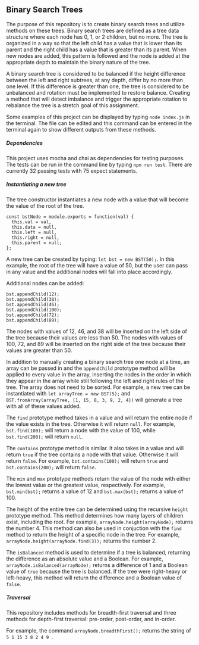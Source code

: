 ## Binary Search Trees
The purpose of this repository is to create binary search trees and utilize methods on these trees. Binary search trees are defined as a tree data structure where each node has 0, 1, or 2 children, but no more. The tree is organized in a way so that the left child has a value that is lower than its parent and the right child has a value that is greater than its parent. When new nodes are added, this pattern is followed and the node is added at the appropriate depth to maintain the binary nature of the tree. 

A binary search tree is considered to be balanced if the height difference between the left and right subtrees, at any depth, differ by no more than one level. If this difference is greater than one, the tree is considered to be unbalanced and rotation must be implemented to restore balance. Creating a method that will detect imbalance and trigger the appropriate rotation to rebalance the tree is a stretch goal of this assignment.

Some examples of this project can be displayed by typing `node index.js` in the terminal. The file can be edited and this command can be entered in the terminal again to show different outputs from these methods.

##### Dependencies
This project uses mocha and chai as dependencies for testing purposes. The tests can be run in the command line by typing `npm run test`. There are currently 32 passing tests with 75 expect statements.

##### Instantiating a new tree

The tree constructor instantiates a new node with a value that will become the value of the root of the tree. 

```
const bstNode = module.exports = function(val) {
  this.val = val,
  this.data = null,
  this.left = null,
  this.right = null, 
  this.parent = null;
};
```

A new tree can be created by typing: `let bst = new BST(50);`. In this example, the root of the tree will have a value of 50, but the user can pass in any value and the additional nodes will fall into place accordingly.

Additional nodes can be added:
```
bst.appendChild(12);
bst.appendChild(38);
bst.appendChild(46);
bst.appendChild(100);
bst.appendChild(72);
bst.appendChild(89);
```

The nodes with values of 12, 46, and 38 will be inserted on the left side of the tree because their values are less than 50. The nodes with values of 100, 72, and 89 will be inserted on the right side of the tree because their values are greater than 50.

In addition to manually creating a binary search tree one node at a time, an array can be passed in and the `appendChild` prototype method will be applied to every value in the array, inserting the nodes in the order in which they appear in the array while still following the left and right rules of the tree. The array does not need to be sorted. For example, a new tree can be instantiated with `let arrayTree = new BST(5);` and `BST.fromArray(arrayTree, [1, 15, 8, 3, 9, 2, 4])` will generate a tree with all of these values added.

The `find` prototype method takes in a value and will return the entire node if the value exists in the tree. Otherwise it will return `null`. For example, `bst.find(100);` will return a node with the value of 100, while `bst.find(200);` will return `null`.

The `contains` prototype method is similar. It also takes in a value and will return `true` if the tree contains a node with that value. Otherwise it will return `false`. For example, `bst.contains(100);` will return `true` and `bst.contains(200);` will return `false`.

The `min` and `max` prototype methods return the value of the node with either the lowest value or the greatest value, respectively. For example, `bst.min(bst);` returns a value of 12 and `bst.max(bst);` returns a value of 100.

The height of the entire tree can be determined using the recursive `height` prototype method. This method determines how many layers of children exist, including the root. For example, `arrayNode.height(arrayNode);` returns the number 4. This method can also be used in conjuction with the `find` method to return the height of a specific node in the tree. For example, `arrayNode.height(arrayNode.find(3));` returns the number 2.

The `isBalanced` method is used to determine if a tree is balanced, returning the difference as an absolute value and a Boolean. For example, `arrayNode.isBalanced(arrayNode);` returns a difference of 1 and a Boolean value of `true` because the tree is balanced. If the tree were right-heavy or left-heavy, this method will return the difference and a Boolean value of `false`.

##### Traversal

This repository includes methods for breadth-first traversal and three methods for depth-first traversal: pre-order, post-order, and in-order.

For example, the command `arrayNode.breadthFirst();` returns the string of `5 1 15 3 8 2 4 9 `.